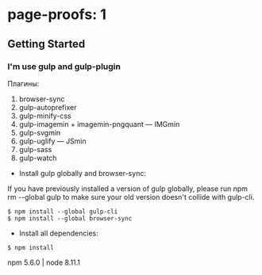 # page-proofs: 1

## Getting Started

### I'm use gulp and gulp-plugin

Плагины:

1. browser-sync
1. gulp-autoprefixer 
1. gulp-minify-css
1. gulp-imagemin + imagemin-pngquant — IMGmin
1. gulp-svgmin
1. gulp-uglify — JSmin
1. gulp-sass
1. gulp-watch

- Install gulp globally and browser-sync:

If you have previously installed a version of gulp globally, please run npm rm --global gulp to make sure your old version doesn't collide with gulp-cli.
```
$ npm install --global gulp-cli
$ npm install --global browser-sync
```
- Install all dependencies:
```
$ npm install
```

npm 5.6.0 | node 8.11.1
